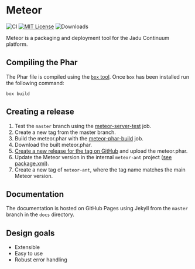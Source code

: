 # Meteor

![CI](https://github.com/jadu/meteor/actions/workflows/test.yml/badge.svg)
[![MIT License](https://img.shields.io/github/license/jadu/meteor.svg)](https://github.com/jadu/meteor/blob/master/LICENSE.md)
![Downloads](https://img.shields.io/github/downloads/jadu/meteor/total.svg)

Meteor is a packaging and deployment tool for the Jadu Continuum platform.

## Compiling the Phar

The Phar file is compiled using the [`box` tool](http://box-project.github.io/box2/).
Once `box` has been installed run the following command:

    box build

## Creating a release

1. Test the `master` branch using the [meteor-server-test](http://leeroy.ntn.jadu.net/job/meteor-server-test/) job.
1. Create a new tag from the master branch.
1. Build the meteor.phar with the [meteor-phar-build](http://leeroy.ntn.jadu.net/job/meteor-phar-build/) job.
1. Download the built meteor.phar.
1. [Create a new release for the tag on GitHub](https://github.com/jadu/meteor/releases) and upload the meteor.phar.
1. Update the Meteor version in the internal `meteor-ant` project ([see package.xml](https://gitlab.hq.jadu.net/engineering/meteor-ant/blob/master/package.xml#L4)).
1. Create a new tag of `meteor-ant`, where the tag name matches the main Meteor version.

## Documentation

The documentation is hosted on GitHub Pages using Jekyll from the `master` branch in the `docs` directory.

## Design goals

- Extensible
- Easy to use
- Robust error handling
